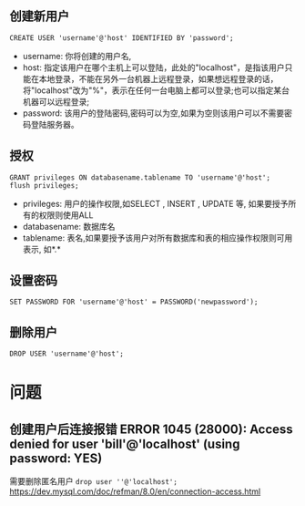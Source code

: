 ## 创建新用户
```
CREATE USER 'username'@'host' IDENTIFIED BY 'password';
```
* username: 你将创建的用户名,
* host: 指定该用户在哪个主机上可以登陆，此处的"localhost"，是指该用户只能在本地登录，不能在另外一台机器上远程登录，如果想远程登录的话，将"localhost"改为"%"，表示在任何一台电脑上都可以登录;也可以指定某台机器可以远程登录;
* password: 该用户的登陆密码,密码可以为空,如果为空则该用户可以不需要密码登陆服务器。

## 授权
```
GRANT privileges ON databasename.tablename TO 'username'@'host';
flush privileges;
```

* privileges: 用户的操作权限,如SELECT , INSERT , UPDATE 等, 如果要授予所有的权限则使用ALL
* databasename: 数据库名
* tablename: 表名,如果要授予该用户对所有数据库和表的相应操作权限则可用表示, 如*.*

## 设置密码

```
SET PASSWORD FOR 'username'@'host' = PASSWORD('newpassword');
```

## 删除用户

```
DROP USER 'username'@'host';
```

# 问题

## 创建用户后连接报错 ERROR 1045 (28000): Access denied for user 'bill'@'localhost' (using password: YES)
需要删除匿名用户
`drop user ''@'localhost';`
https://dev.mysql.com/doc/refman/8.0/en/connection-access.html


